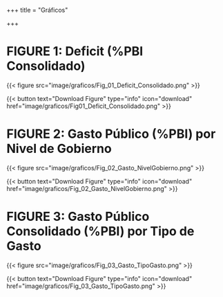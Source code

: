 +++
title = "Gráficos"

+++

# FIGURE 1: Deficit (%PBI Consolidado)
{{< figure src="image/graficos/Fig_01_Deficit_Consolidado.png" >}}

{{< button text="Download Figure" type="info" icon="download" href="image/graficos/Fig01_Deficit_Consolidado.png" >}}



# FIGURE 2: Gasto Público (%PBI) por Nivel de Gobierno
{{< figure src="image/graficos/Fig_02_Gasto_NivelGobierno.png" >}}

{{< button text="Download Figure" type="info" icon="download" href="image/graficos/Fig_02_Gasto_NivelGobierno.png" >}}



# FIGURE 3: Gasto Público Consolidado (%PBI) por Tipo de Gasto
{{< figure src="image/graficos/Fig_03_Gasto_TipoGasto.png" >}}

{{< button text="Download Figure" type="info" icon="download" href="image/graficos/Fig_03_Gasto_TipoGasto.png" >}}